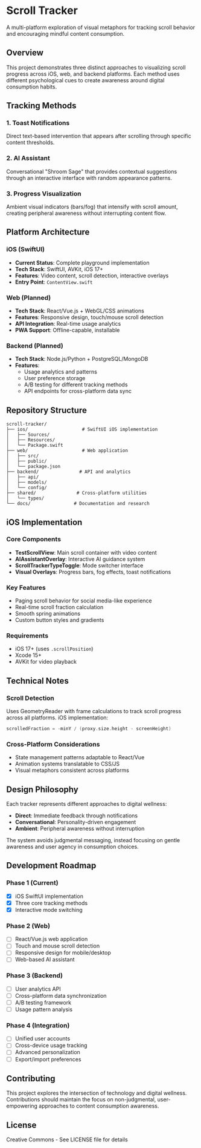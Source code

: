 # Scroll Tracker

A multi-platform exploration of visual metaphors for tracking scroll behavior and encouraging mindful content consumption.

## Overview

This project demonstrates three distinct approaches to visualizing scroll progress across iOS, web, and backend platforms. Each method uses different psychological cues to create awareness around digital consumption habits.

## Tracking Methods

### 1. Toast Notifications
Direct text-based intervention that appears after scrolling through specific content thresholds.

### 2. AI Assistant
Conversational "Shroom Sage" that provides contextual suggestions through an interactive interface with random appearance patterns.

### 3. Progress Visualization  
Ambient visual indicators (bars/fog) that intensify with scroll amount, creating peripheral awareness without interrupting content flow.

## Platform Architecture

### iOS (SwiftUI)
- **Current Status**: Complete playground implementation
- **Tech Stack**: SwiftUI, AVKit, iOS 17+
- **Features**: Video content, scroll detection, interactive overlays
- **Entry Point**: `ContentView.swift`

### Web (Planned)
- **Tech Stack**: React/Vue.js + WebGL/CSS animations
- **Features**: Responsive design, touch/mouse scroll detection
- **API Integration**: Real-time usage analytics
- **PWA Support**: Offline-capable, installable

### Backend (Planned)
- **Tech Stack**: Node.js/Python + PostgreSQL/MongoDB
- **Features**: 
  - Usage analytics and patterns
  - User preference storage
  - A/B testing for different tracking methods
  - API endpoints for cross-platform data sync

## Repository Structure

```
scroll-tracker/
├── ios/                    # SwiftUI iOS implementation
│   ├── Sources/
│   ├── Resources/
│   └── Package.swift
├── web/                    # Web application
│   ├── src/
│   ├── public/
│   └── package.json
├── backend/               # API and analytics
│   ├── api/
│   ├── models/
│   └── config/
├── shared/               # Cross-platform utilities
│   └── types/
└── docs/                # Documentation and research
```

## iOS Implementation

### Core Components
- **TestScrollView**: Main scroll container with video content
- **AIAssistantOverlay**: Interactive AI guidance system
- **ScrollTrackerTypeToggle**: Mode switcher interface
- **Visual Overlays**: Progress bars, fog effects, toast notifications

### Key Features
- Paging scroll behavior for social media-like experience
- Real-time scroll fraction calculation
- Smooth spring animations
- Custom button styles and gradients

### Requirements
- iOS 17+ (uses `.scrollPosition`)
- Xcode 15+
- AVKit for video playback

## Technical Notes

### Scroll Detection
Uses GeometryReader with frame calculations to track scroll progress across all platforms. iOS implementation:

```swift
scrolledFraction = -minY / (proxy.size.height - screenHeight)
```

### Cross-Platform Considerations
- State management patterns adaptable to React/Vue
- Animation systems translatable to CSS/JS
- Visual metaphors consistent across platforms

## Design Philosophy

Each tracker represents different approaches to digital wellness:
- **Direct**: Immediate feedback through notifications
- **Conversational**: Personality-driven engagement
- **Ambient**: Peripheral awareness without interruption

The system avoids judgmental messaging, instead focusing on gentle awareness and user agency in consumption choices.

## Development Roadmap

### Phase 1 (Current)
- [x] iOS SwiftUI implementation
- [x] Three core tracking methods
- [x] Interactive mode switching

### Phase 2 (Web)
- [ ] React/Vue.js web application
- [ ] Touch and mouse scroll detection
- [ ] Responsive design for mobile/desktop
- [ ] Web-based AI assistant

### Phase 3 (Backend)
- [ ] User analytics API
- [ ] Cross-platform data synchronization
- [ ] A/B testing framework
- [ ] Usage pattern analysis

### Phase 4 (Integration)
- [ ] Unified user accounts
- [ ] Cross-device usage tracking
- [ ] Advanced personalization
- [ ] Export/import preferences

## Contributing

This project explores the intersection of technology and digital wellness. Contributions should maintain the focus on non-judgmental, user-empowering approaches to content consumption awareness.

## License

Creative Commons - See LICENSE file for details
